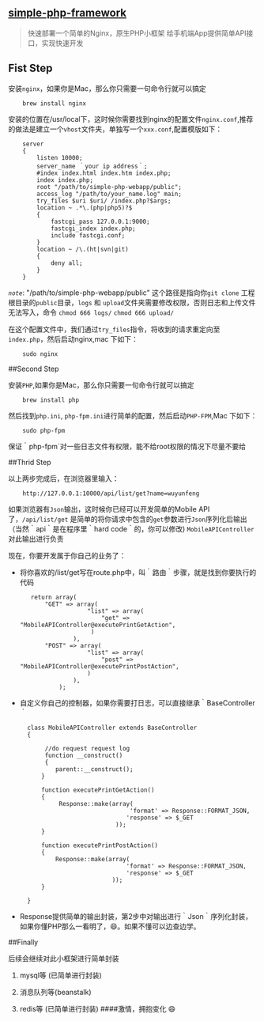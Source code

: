 ## [simple-php-framework](https://github.com/wuyunfeng/Simple-PHP-Framework)

> 快速部署一个简单的Nginx，原生PHP小框架 给手机端App提供简单API接口，实现快速开发

## Fist Step

安装`nginx`，如果你是Mac，那么你只需要一句命令行就可以搞定
		
		brew install nginx
安装的位置在/usr/local下，这时候你需要找到nginx的配置文件`nginx.conf`,推荐的做法是建立一个`vhost`文件夹，单独写一个`xxx.conf`,配置模版如下：
		
		server
		{
			listen 10000;
			server_name ｀your ip address｀;
			#index index.html index.htm index.php;
			index index.php;
			root "/path/to/simple-php-webapp/public";
			access_log "/path/to/your_name.log" main;
			try_files $uri $uri/ /index.php?$args;
			location ~ .*\.(php|php5)?$
			{
				fastcgi_pass 127.0.0.1:9000;
				fastcgi_index index.php;
				include fastcgi.conf;
    		}
    		location ~ /\.(ht|svn|git) 
    		{
        		deny all;
    		}
		}

*`note`*: "/path/to/simple-php-webapp/public" 这个路径是指向你`git clone` 工程根目录的`public`目录，`logs` 和 `upload`文件夹需要修改权限，否则日志和上传文件无法写入，命令 `chmod 666 logs/` `chmod 666 upload/`

在这个配置文件中，我们通过`try_files`指令，将收到的请求重定向至`index.php`，然后启动nginx,mac 下如下：
		
		sudo nginx

##Second Step

安装`PHP`,如果你是Mac，那么你只需要一句命令行就可以搞定
		
		brew install php
		
然后找到`php.ini`, `php-fpm.ini`进行简单的配置，然后启动`PHP-FPM`,Mac 下如下：

		sudo php-fpm
保证｀php-fpm`对一些日志文件有权限，能不给root权限的情况下尽量不要给

##Thrid Step

以上两步完成后，在浏览器里输入：

		http://127.0.0.1:10000/api/list/get?name=wuyunfeng
如果浏览器有`Json`输出，这时候你已经可以开发简单的Mobile API了，`/api/list/get` 是简单的将你请求中包含的`get`参数进行`Json`序列化后输出（当然｀api｀是在程序里｀hard code｀的，你可以修改)
`MobileAPIController`对此输出进行负责

现在，你要开发属于你自己的业务了：


   * 将你喜欢的/list/get写在route.php中，叫｀路由｀步骤，就是找到你要执行的代码
   
   
   			return array(
    			"GET" => array(
        					"list" => array(
           					 	"get" => "MobileAPIController@executePrintGetAction",
       						 )
    					),
    			"POST" => array(
        					"list" => array(
           					 	"post" => "MobileAPIController@executePrintPostAction",
        					)
   		 				),
					);


* 自定义你自己的控制器，如果你需要打日志，可以直接继承｀BaseController｀


		class MobileAPIController extends BaseController
		{

   			 //do request request log
   			 function __construct()
   			 {
        		parent::__construct();
    		}

    		function executePrintGetAction()
    		{
       			 Response::make(array(
           							 'format' => Response::FORMAT_JSON,
            						'response' => $_GET
       							 ));
   		 	}

    		function executePrintPostAction()
    		{
        		Response::make(array(
            						'format' => Response::FORMAT_JSON,
            						'response' => $_GET
        						));
    		}

		}
		


* Response提供简单的输出封装，第2步中对输出进行｀Json｀序列化封装，如果你懂PHP那么一看明了，😄。如果不懂可以边查边学。


##Finally

  后续会继续对此小框架进行简单封装
  
  1. mysql等 (已简单进行封装)
  
  2. 消息队列等(beanstalk)
  
  3. redis等 (已简单进行封装)
####激情，拥抱变化 😄






